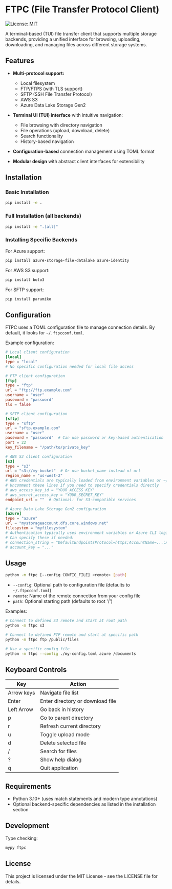 # FTPC (File Transfer Protocol Client)

[![License: MIT](https://img.shields.io/badge/License-MIT-blue.svg)](https://opensource.org/licenses/MIT)

A terminal-based (TUI) file transfer client that supports multiple storage backends, providing a unified interface for browsing, uploading, downloading, and managing files across different storage systems.

## Features

- **Multi-protocol support:**
  - Local filesystem
  - FTP/FTPS (with TLS support)
  - SFTP (SSH File Transfer Protocol)
  - AWS S3
  - Azure Data Lake Storage Gen2

- **Terminal UI (TUI) interface** with intuitive navigation:
  - File browsing with directory navigation
  - File operations (upload, download, delete)
  - Search functionality
  - History-based navigation

- **Configuration-based** connection management using TOML format
- **Modular design** with abstract client interfaces for extensibility

## Installation

### Basic Installation
```bash
pip install -e .
```

### Full Installation (all backends)
```bash
pip install -e ".[all]"
```

### Installing Specific Backends

For Azure support:
```bash
pip install azure-storage-file-datalake azure-identity
```

For AWS S3 support:
```bash
pip install boto3
```

For SFTP support:
```bash
pip install paramiko
```

## Configuration

FTPC uses a TOML configuration file to manage connection details. By default, it looks for `~/.ftpcconf.toml`.

Example configuration:

```toml
# Local client configuration
[local]
type = "local"
# No specific configuration needed for local file access

# FTP client configuration
[ftp]
type = "ftp"
url = "ftp://ftp.example.com"
username = "user"
password = "password"
tls = false

# SFTP client configuration
[sftp]
type = "sftp"
url = "sftp.example.com"
username = "user"
password = "password"  # Can use password or key-based authentication
port = 22
key_filename = "/path/to/private_key"

# AWS S3 client configuration
[s3]
type = "s3"
url = "s3://my-bucket"  # Or use bucket_name instead of url
region_name = "us-west-2"
# AWS credentials are typically loaded from environment variables or ~/.aws/credentials
# Uncomment these lines if you need to specify credentials directly
# aws_access_key_id = "YOUR_ACCESS_KEY"
# aws_secret_access_key = "YOUR_SECRET_KEY"
endpoint_url = ""  # Optional: for S3-compatible services

# Azure Data Lake Storage Gen2 configuration
[azure]
type = "azure"
url = "mystorageaccount.dfs.core.windows.net"
filesystem = "myfilesystem"
# Authentication typically uses environment variables or Azure CLI login
# Can specify these if needed:
# connection_string = "DefaultEndpointsProtocol=https;AccountName=...;AccountKey=...;EndpointSuffix=core.windows.net"
# account_key = "..."
```

## Usage

```bash
python -m ftpc [--config CONFIG_FILE] <remote> [path]
```

- `--config`: Optional path to configuration file (defaults to `~/.ftpcconf.toml`)
- `remote`: Name of the remote connection from your config file
- `path`: Optional starting path (defaults to root '/')

Examples:
```bash
# Connect to defined S3 remote and start at root path
python -m ftpc s3

# Connect to defined FTP remote and start at specific path
python -m ftpc ftp /public/files

# Use a specific config file
python -m ftpc --config ./my-config.toml azure /documents
```

## Keyboard Controls

| Key           | Action                              |
|---------------|-------------------------------------|
| Arrow keys    | Navigate file list                  |
| Enter         | Enter directory or download file    |
| Left Arrow    | Go back in history                  |
| p             | Go to parent directory              |
| r             | Refresh current directory           |
| u             | Toggle upload mode                  |
| d             | Delete selected file                |
| /             | Search for files                    |
| ?             | Show help dialog                    |
| q             | Quit application                    |

## Requirements

- Python 3.10+ (uses match statements and modern type annotations)
- Optional backend-specific dependencies as listed in the installation section

## Development

Type checking:
```bash
mypy ftpc
```

## License

This project is licensed under the MIT License - see the LICENSE file for details.